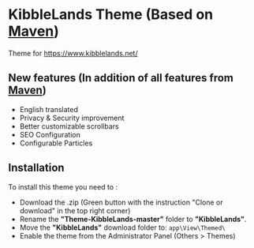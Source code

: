 # KibbleLands Theme (Based on [Maven](https://github.com/MineWeb/Theme-Maven))

Theme for https://www.kibblelands.net/

## New features (In addition of all features from [Maven](https://github.com/MineWeb/Theme-Maven))

- English translated
- Privacy & Security improvement
- Better customizable scrollbars
- SEO Configuration
- Configurable Particles

## Installation

To install this theme you need to :

- Download the .zip (Green button with the instruction "Clone or download" in the top right corner)
- Rename the **"Theme-KibbleLands-master"** folder to **"KibbleLands"**.
- Move the **"KibbleLands"** download folder to: `app\View\Themed\`
- Enable the theme from the Administrator Panel (Others > Themes)
